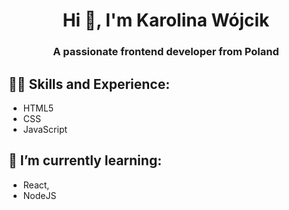 <h1 align="center">Hi 👋, I'm Karolina Wójcik</h1>
<h3 align="center">A passionate frontend developer from Poland</h3>

<p align="left">
</p>

## 💪🏽 Skills and Experience:
* HTML5
* CSS
* JavaScript


## 🌱 I’m currently learning:
* React,
* NodeJS
